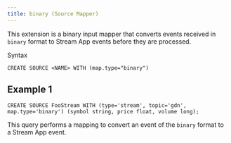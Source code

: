 ```yaml
---
title: binary (Source Mapper)
---
```


This extension is a binary input mapper that converts events received in
`binary` format to Stream App events before they are processed.

Syntax

    CREATE SOURCE <NAME> WITH (map.type="binary")

## Example 1

    CREATE SOURCE FooStream WITH (type='stream', topic='gdn', map.type='binary') (symbol string, price float, volume long);

This query performs a mapping to convert an event of the `binary` format
to a Stream App event.
